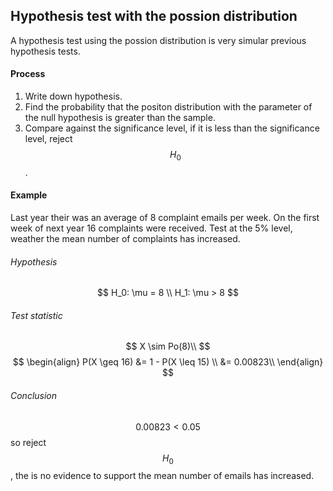 ## Hypothesis test with the possion distribution
A hypothesis test using the possion distribution is very simular previous hypothesis tests.

#### Process
1. Write down hypothesis.
2. Find the probability that the positon distribution with the parameter of the null hypothesis is greater than the sample.
3. Compare against the significance level, if it is less than the significance level, reject $$H_0$$.

#### Example
Last year their was an average of 8 complaint emails per week. On the first week of next year 16 complaints were received. Test at the 5% level, weather the mean number of complaints has increased.

###### Hypothesis
$$
H_0: \mu = 8 \\ 
H_1: \mu > 8
$$

###### Test statistic
$$
X \sim Po(8)\\
$$$$
\begin{align}
P(X \geq 16) &= 1 - P(X \leq 15) \\
&= 0.00823\\
\end{align} 
$$

###### Conclusion
$$0.00823 < 0.05$$ so reject $$H_0$$, the is no evidence to support the mean number of emails has increased.